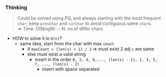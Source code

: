 ### Thinking
> Could be solved using PQ, and always starting with the most frequent `char`;
keep `prevChar` and `curChar` to avoid contiguous same `char`s.  
=> Time: O(NlogN) -- N: no.of differ chars

- HOW to solve it in `O(n)`?
  - same idea, start from the char with max `count`
    - if `maxCount > (len(s) + 1) / 2` => must exist 2 adj `c` are same
    - else must exist a valid string
      - insert in the order `0, 2, 4, 6,..., (len(s) - 1), 1, 3, 5, 7, ..., (len(s) - 2)`
        - insert with space separated